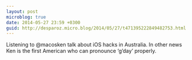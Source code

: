 ```yaml
---
layout: post
microblog: true
date: 2014-05-27 23:59 +0300
guid: http://desparoz.micro.blog/2014/05/27/t471395222849482753.html
---
```

Listening to @macosken talk about iOS hacks in Australia. In other news Ken is the first American who can pronounce ‘g’day’ properly.
